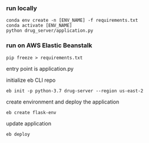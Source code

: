 ### run locally

```
conda env create -n [ENV_NAME] -f requirements.txt
conda activate [ENV_NAME]
python drug_server/application.py
```

### run on AWS Elastic Beanstalk

```
pip freeze > requirements.txt
```

entry point is application.py

initialize eb CLI repo

```
eb init -p python-3.7 drug-server --region us-east-2
```

create environment and deploy the application

```
eb create flask-env
```

update application

```
eb deploy
```
